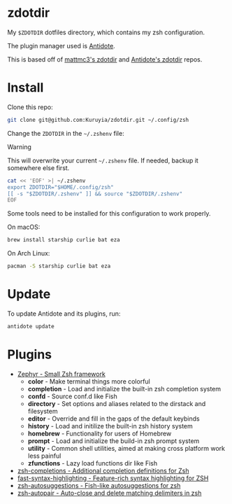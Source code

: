 # zdotdir

My `$ZDOTDIR` dotfiles directory, which contains my zsh configuration.

The plugin manager used is [Antidote](https://github.com/mattmc3/antidote/).

This is based off of [mattmc3's zdotdir](https://github.com/mattmc3/zdotdir) and [Antidote's zdotdir](https://github.com/getantidote/zdotdir) repos.

# Install

Clone this repo:

```sh
git clone git@github.com:Kuruyia/zdotdir.git ~/.config/zsh
```

Change the `ZDOTDIR` in the `~/.zshenv` file:

> [!WARNING]  
> This will overwrite your current `~/.zshenv` file. If needed, backup it somewhere else first.

```sh
cat << 'EOF' >| ~/.zshenv
export ZDOTDIR="$HOME/.config/zsh"
[[ -s "$ZDOTDIR/.zshenv" ]] && source "$ZDOTDIR/.zshenv"
EOF
```

Some tools need to be installed for this configuration to work properly.

On macOS:

```sh
brew install starship curlie bat eza
```

On Arch Linux:

```sh
pacman -S starship curlie bat eza
```

# Update

To update Antidote and its plugins, run:

```sh
antidote update
```

# Plugins
- [Zephyr - Small Zsh framework](https://github.com/mattmc3/zephyr)
    - **color** - Make terminal things more colorful
    - **completion** - Load and initialize the built-in zsh completion system
    - **confd** - Source conf.d like Fish
    - **directory** - Set options and aliases related to the dirstack and filesystem
    - **editor** - Override and fill in the gaps of the default keybinds
    - **history** - Load and initilize the built-in zsh history system
    - **homebrew** - Functionality for users of Homebrew
    - **prompt** - Load and initialize the build-in zsh prompt system
    - **utility** - Common shell utilities, aimed at making cross platform work less painful
    - **zfunctions** - Lazy load functions dir like Fish
- [zsh-completions - Additional completion definitions for Zsh](https://github.com/zsh-users/zsh-completions)
- [fast-syntax-highlighting - Feature-rich syntax highlighting for ZSH](https://github.com/zdharma-continuum/fast-syntax-highlighting)
- [zsh-autosuggestions - Fish-like autosuggestions for zsh](https://github.com/zsh-users/zsh-autosuggestions)
- [zsh-autopair - Auto-close and delete matching delimiters in zsh](https://github.com/hlissner/zsh-autopair)
